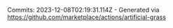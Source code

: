 Commits: 2023-12-08T02:19:31.114Z - Generated via https://github.com/marketplace/actions/artificial-grass
<br>
